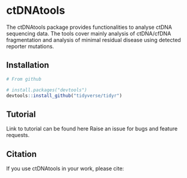 
# ctDNAtools

<!-- badges: start -->
<!-- badges: end -->

The ctDNAtools package provides functionalities to analyse ctDNA sequencing data. The tools cover mainly analysis of ctDNA/cfDNA fragmentation and analysis of minimal residual disease using detected reporter mutations.

## Installation


``` r
# From github

# install.packages("devtools")
devtools::install_github("tidyverse/tidyr")
```

## Tutorial

Link to tutorial can be found here
Raise an issue for bugs and feature requests.

## Citation

If you use ctDNAtools in your work, please cite:
